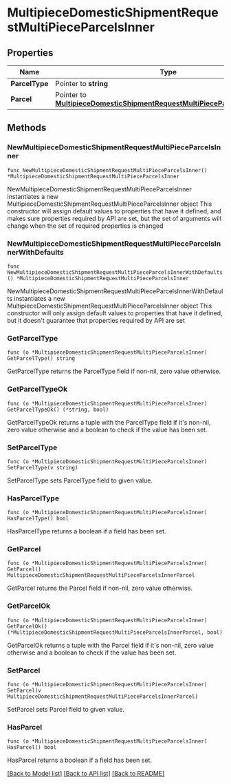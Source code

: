 # MultipieceDomesticShipmentRequestMultiPieceParcelsInner

## Properties

Name | Type | Description | Notes
------------ | ------------- | ------------- | -------------
**ParcelType** | Pointer to **string** | Description | [optional] 
**Parcel** | Pointer to [**MultipieceDomesticShipmentRequestMultiPieceParcelsInnerParcel**](MultipieceDomesticShipmentRequestMultiPieceParcelsInnerParcel.md) |  | [optional] 

## Methods

### NewMultipieceDomesticShipmentRequestMultiPieceParcelsInner

`func NewMultipieceDomesticShipmentRequestMultiPieceParcelsInner() *MultipieceDomesticShipmentRequestMultiPieceParcelsInner`

NewMultipieceDomesticShipmentRequestMultiPieceParcelsInner instantiates a new MultipieceDomesticShipmentRequestMultiPieceParcelsInner object
This constructor will assign default values to properties that have it defined,
and makes sure properties required by API are set, but the set of arguments
will change when the set of required properties is changed

### NewMultipieceDomesticShipmentRequestMultiPieceParcelsInnerWithDefaults

`func NewMultipieceDomesticShipmentRequestMultiPieceParcelsInnerWithDefaults() *MultipieceDomesticShipmentRequestMultiPieceParcelsInner`

NewMultipieceDomesticShipmentRequestMultiPieceParcelsInnerWithDefaults instantiates a new MultipieceDomesticShipmentRequestMultiPieceParcelsInner object
This constructor will only assign default values to properties that have it defined,
but it doesn't guarantee that properties required by API are set

### GetParcelType

`func (o *MultipieceDomesticShipmentRequestMultiPieceParcelsInner) GetParcelType() string`

GetParcelType returns the ParcelType field if non-nil, zero value otherwise.

### GetParcelTypeOk

`func (o *MultipieceDomesticShipmentRequestMultiPieceParcelsInner) GetParcelTypeOk() (*string, bool)`

GetParcelTypeOk returns a tuple with the ParcelType field if it's non-nil, zero value otherwise
and a boolean to check if the value has been set.

### SetParcelType

`func (o *MultipieceDomesticShipmentRequestMultiPieceParcelsInner) SetParcelType(v string)`

SetParcelType sets ParcelType field to given value.

### HasParcelType

`func (o *MultipieceDomesticShipmentRequestMultiPieceParcelsInner) HasParcelType() bool`

HasParcelType returns a boolean if a field has been set.

### GetParcel

`func (o *MultipieceDomesticShipmentRequestMultiPieceParcelsInner) GetParcel() MultipieceDomesticShipmentRequestMultiPieceParcelsInnerParcel`

GetParcel returns the Parcel field if non-nil, zero value otherwise.

### GetParcelOk

`func (o *MultipieceDomesticShipmentRequestMultiPieceParcelsInner) GetParcelOk() (*MultipieceDomesticShipmentRequestMultiPieceParcelsInnerParcel, bool)`

GetParcelOk returns a tuple with the Parcel field if it's non-nil, zero value otherwise
and a boolean to check if the value has been set.

### SetParcel

`func (o *MultipieceDomesticShipmentRequestMultiPieceParcelsInner) SetParcel(v MultipieceDomesticShipmentRequestMultiPieceParcelsInnerParcel)`

SetParcel sets Parcel field to given value.

### HasParcel

`func (o *MultipieceDomesticShipmentRequestMultiPieceParcelsInner) HasParcel() bool`

HasParcel returns a boolean if a field has been set.


[[Back to Model list]](../README.md#documentation-for-models) [[Back to API list]](../README.md#documentation-for-api-endpoints) [[Back to README]](../README.md)


